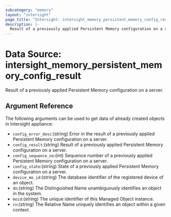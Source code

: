 ```yaml
---
subcategory: "memory"
layout: "intersight"
page_title: "Intersight: intersight_memory_persistent_memory_config_result"
description: |-
  Result of a previously applied Persistent Memory configuration on a server.
---
```


# Data Source: intersight_memory_persistent_memory_config_result
Result of a previously applied Persistent Memory configuration on a server.
## Argument Reference
The following arguments can be used to get data of already created objects in Intersight appliance:
* `config_error_desc`:(string) Error in the result of a previously applied Persistent Memory configuration on a server. 
* `config_result`:(string) Result of a previously applied Persistent Memory configuration on a server. 
* `config_sequence_no`:(int) Sequence number of a previously applied Persistent Memory configuration on a server. 
* `config_state`:(string) State of a previously applied Persistent Memory configuration on a server. 
* `device_mo_id`:(string) The database identifier of the registered device of an object. 
* `dn`:(string) The Distinguished Name unambiguously identifies an object in the system. 
* `moid`:(string) The unique identifier of this Managed Object instance. 
* `rn`:(string) The Relative Name uniquely identifies an object within a given context. 
